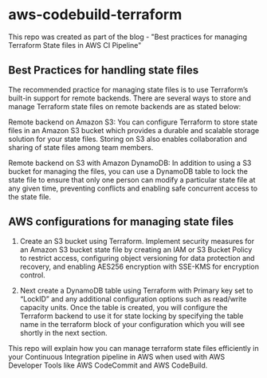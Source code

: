 # aws-codebuild-terraform

This repo was created as part of the blog - "Best practices for managing Terraform State files in AWS CI Pipeline" 

## Best Practices for handling state files

The recommended practice for managing state files is to use Terraform’s built-in support for remote backends. There are several ways to store and manage Terraform state files on remote backends are as stated below:

Remote backend on Amazon S3: You can configure Terraform to store state files in an Amazon S3 bucket which provides a durable and scalable storage solution for your state files. Storing on S3 also enables collaboration and sharing of state files among team members. 

Remote backend on S3 with Amazon DynamoDB: In addition to using a S3 bucket for managing the files, you can use a DynamoDB table to lock the state file to ensure that only one person can modify a particular state file at any given time, preventing conflicts and enabling safe concurrent access to the state file.

## AWS configurations for managing state files

1.	Create an S3 bucket using Terraform. Implement security measures for an Amazon S3 bucket state file by creating an IAM or S3 Bucket Policy to restrict access, configuring object versioning for data protection and recovery, and enabling AES256 encryption with SSE-KMS for encryption control.

2.	Next create a DynamoDB table using Terraform with Primary key set to “LockID” and any additional configuration options such as read/write capacity units. Once the table is created, you will configure the Terraform backend to use it for state locking by specifying the table name in the terraform block of your configuration which you will see shortly in the next section.

This repo will explain how you can manage terraform state files efficiently in your Continuous Integration pipeline in AWS when used with AWS Developer Tools like AWS CodeCommit and AWS CodeBuild. 


